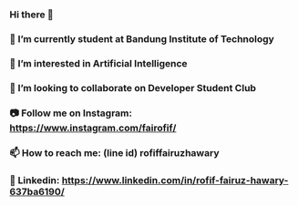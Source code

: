 ### Hi there 👋

### 🔭 I’m currently student at Bandung Institute of Technology
### 🌱 I’m interested in Artificial Intelligence
### 👯 I’m looking to collaborate on Developer Student Club
### 📷 Follow me on Instagram: https://www.instagram.com/fairofif/
### 📫 How to reach me: (line id) rofiffairuzhawary
### 🛄 Linkedin: https://www.linkedin.com/in/rofif-fairuz-hawary-637ba6190/


